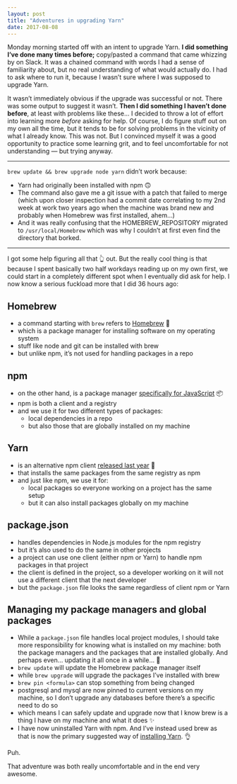 ```yaml
---
layout: post
title: "Adventures in upgrading Yarn"
date: 2017-08-08
---
```


Monday morning started off with an intent to upgrade Yarn. **I did something I’ve done many times before;** copy/pasted a command that came whizzing by on Slack. It was a chained command with words I had a sense of familiarity about, but no real understanding of what would actually do. I&nbsp;had to ask where to run it, because I wasn’t sure where I was supposed to upgrade Yarn.

It wasn’t immediately obvious if the upgrade was successful or not. There was some output to suggest it wasn’t. **Then I did something I haven’t done before**, at least with problems like these… I&nbsp;decided to throw a lot of effort into learning more _before_ asking for help. Of course, I&nbsp;do figure stuff out on my own all the time, but it tends to be for solving problems in the vicinity of what I already know. This was not. But I convinced myself it was a good opportunity to practice some learning grit, and to feel uncomfortable for not understanding — but trying anyway.

---

`brew update && brew upgrade node yarn` didn’t work because:

- Yarn had originally been installed with npm 🙃
- The command also gave me a git issue with a patch that failed to merge (which upon closer inspection had a commit date correlating to my 2nd week at work two years ago when the machine was brand new and probably when Homebrew was first installed, ahem…)
- And it was really confusing that the HOMEBREW_REPOSITORY migrated to `/usr/local/Homebrew` which was why I couldn’t at first even find the directory that borked.

---

I got some help figuring all that 👆 out. But the really cool thing is that because I spent basically two half workdays reading up on my own first, we could start in a completely different spot when I eventually did ask for help. I now know a serious fuckload more that I did 36 hours ago:

## Homebrew

- a command starting with `brew` refers to [Homebrew](https://docs.brew.sh/) 🍺
- which is a package manager for installing software on my operating system
- stuff like node and git can be installed with brew
- but unlike npm, it’s not used for handling packages in a repo

## npm

- on the other hand, is a package manager [specifically for JavaScript](https://docs.npmjs.com/getting-started/what-is-npm) 📦
- npm is both a client and a registry
- and we use it for two different types of packages:
  - local dependencies in a repo
  - but also those that are globally installed on my machine

## Yarn

- is an alternative npm client [released last year](https://code.facebook.com/posts/1840075619545360) 🌱
- that installs the same packages from the same registry as npm
- and just like npm, we use it for:
  - local packages so everyone working on a project has the same setup
  - but it can also install packages globally on my machine

## package.json

- handles dependencies in Node.js modules for the npm registry
- but it’s also used to do the same in other projects
- a project can use one client (either npm or Yarn) to handle npm packages in that project
- the client is defined in the project, so a developer working on it will not use a different client that the next developer
- but the `package.json` file looks the same regardless of client npm or Yarn

## Managing my package managers and global packages

- While a `package.json` file handles local project modules, I should take more responsibility for knowing what is installed on my machine: both the package managers and the packages that are installed globally. And perhaps even… updating it all once in a while… 🙈
- `brew update` will update the Homebrew package manager itself
- while `brew upgrade` will upgrade the packages I’ve installed with brew
- `brew pin <formula>` can stop something from being changed
- postgresql and mysql are now pinned to current versions on my machine, so I don’t upgrade any databases before there’s a specific need to do so
- which means I can safely update and upgrade now that I know brew is a thing I have on my machine and what it does ✨
- I have now uninstalled Yarn with npm. And I’ve instead used brew as that is now the primary suggested way of [installing Yarn](https://yarnpkg.com/en/docs/install). 👌

Puh.

That adventure was both really uncomfortable and in the end very awesome.
